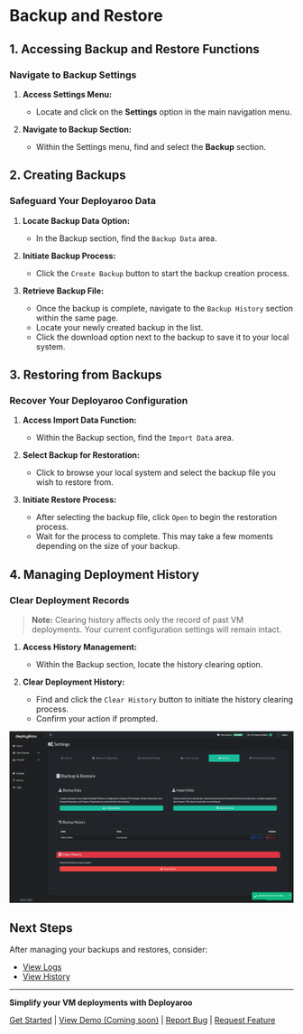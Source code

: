 # Backup and Restore

## 1. Accessing Backup and Restore Functions

### Navigate to Backup Settings

1. **Access Settings Menu:**
    * Locate and click on the **Settings** option in the main navigation menu.

2. **Navigate to Backup Section:**
    * Within the Settings menu, find and select the **Backup** section.

## 2. Creating Backups

### Safeguard Your Deployaroo Data

1. **Locate Backup Data Option:**
    * In the Backup section, find the `Backup Data` area.

2. **Initiate Backup Process:**
    * Click the `Create Backup` button to start the backup creation process.

3. **Retrieve Backup File:**
    * Once the backup is complete, navigate to the `Backup History` section within the same page.
    * Locate your newly created backup in the list.
    * Click the download option next to the backup to save it to your local system.

## 3. Restoring from Backups

### Recover Your Deployaroo Configuration

1. **Access Import Data Function:**
    * Within the Backup section, find the `Import Data` area.

2. **Select Backup for Restoration:**
    * Click to browse your local system and select the backup file you wish to restore from.

3. **Initiate Restore Process:**
    * After selecting the backup file, click `Open` to begin the restoration process.
    * Wait for the process to complete. This may take a few moments depending on the size of your backup.

## 4. Managing Deployment History

### Clear Deployment Records

> **Note:** Clearing history affects only the record of past VM deployments. Your current configuration settings will remain intact.

1. **Access History Management:**
    * Within the Backup section, locate the history clearing option.

2. **Clear Deployment History:**
    * Find and click the `Clear History` button to initiate the history clearing process.
    * Confirm your action if prompted.

![Backup Restore](../assets/screenshots/backup_restore.png)

## Next Steps

After managing your backups and restores, consider:

* [View Logs](../../admin-guide/logs)
* [View History](../../admin-guide/history)

---

**Simplify your VM deployments with Deployaroo**

[Get Started](getting-started/overview.md) | [View Demo (Coming soon)](#) | [Report Bug](https://github.com/blink-zero/deployaroo/issues) | [Request Feature](https://github.com/blink-zero/deployaroo/issues)
